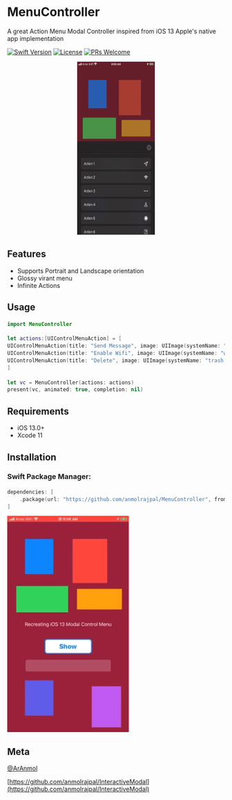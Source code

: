 # MenuController
A great Action Menu Modal Controller inspired from iOS 13 Apple's native app implementation


[![Swift Version][swift-image]][swift-url]
[![License][license-image]][license-url]
[![PRs Welcome](https://img.shields.io/badge/PRs-welcome-brightgreen.svg?style=flat-square)](http://makeapullrequest.com)


<p align="center">
<img src="Public/menu.PNG", width=180, height=400>
</p>


## Features

* Supports Portrait and Landscape orientation
* Glossy virant menu
* Infinite Actions


## Usage

```swift
import MenuController

let actions:[UIControlMenuAction] = [
UIControlMenuAction(title: "Send Message", image: UIImage(systemName: "paperplane")!, handler: { _ in print("Sending Message") }),
UIControlMenuAction(title: "Enable Wifi", image: UIImage(systemName: "wifi")!, handler: { _ in print("Wifi ON") }),
UIControlMenuAction(title: "Delete", image: UIImage(systemName: "trash.fill")!, handler: { _ in print("Deleted ✅") })
]

let vc = MenuController(actions: actions)
present(vc, animated: true, completion: nil)
```

## Requirements

- iOS 13.0+
- Xcode 11

## Installation

### Swift Package Manager:

```swift
dependencies: [
    .package(url: "https://github.com/anmolrajpal/MenuController", from: "1.0.0")
]
```

![Menu Controller Demo](Public/flow.GIF)


## Meta

[@ArAnmol](https://twitter.com/ArAnmol)

[https://github.com/anmolrajpal/InteractiveModal](https://github.com/anmolrajpal/InteractiveModal)

[swift-image]:https://img.shields.io/badge/swift-5.0-orange.svg
[swift-url]: https://swift.org/
[license-image]: https://img.shields.io/badge/License-MIT-blue.svg
[license-url]: LICENSE.txt
